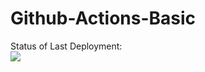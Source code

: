 # Github-Actions-Basic
Status of Last Deployment:<br>
<img src="https://github.com/47thGanG/Github-Actions-Basic/workflows/My-GitHubActions-Basic/badge.svg?branch=main"><br>
